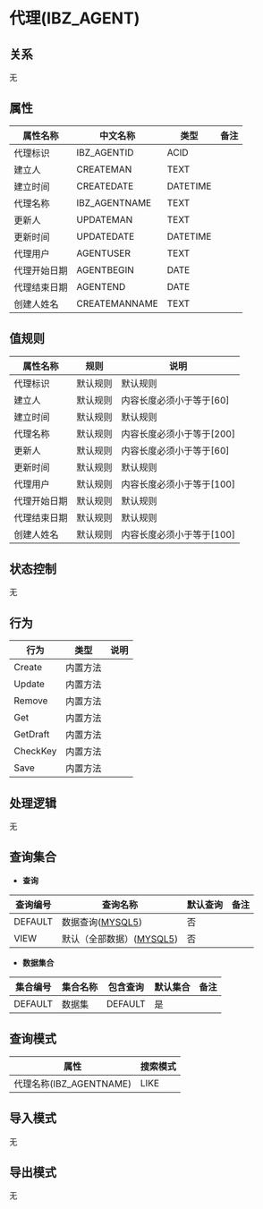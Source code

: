 # 代理(IBZ_AGENT)

  

## 关系
无

## 属性

| 属性名称        |    中文名称    | 类型     |  备注  |
| --------   |------------| -----   |  -------- | 
|代理标识|IBZ_AGENTID|ACID|&nbsp;|
|建立人|CREATEMAN|TEXT|&nbsp;|
|建立时间|CREATEDATE|DATETIME|&nbsp;|
|代理名称|IBZ_AGENTNAME|TEXT|&nbsp;|
|更新人|UPDATEMAN|TEXT|&nbsp;|
|更新时间|UPDATEDATE|DATETIME|&nbsp;|
|代理用户|AGENTUSER|TEXT|&nbsp;|
|代理开始日期|AGENTBEGIN|DATE|&nbsp;|
|代理结束日期|AGENTEND|DATE|&nbsp;|
|创建人姓名|CREATEMANNAME|TEXT|&nbsp;|

## 值规则
| 属性名称    | 规则    |  说明  |
| --------   |------------| ----- | 
|代理标识|默认规则|默认规则|
|建立人|默认规则|内容长度必须小于等于[60]|
|建立时间|默认规则|默认规则|
|代理名称|默认规则|内容长度必须小于等于[200]|
|更新人|默认规则|内容长度必须小于等于[60]|
|更新时间|默认规则|默认规则|
|代理用户|默认规则|内容长度必须小于等于[100]|
|代理开始日期|默认规则|默认规则|
|代理结束日期|默认规则|默认规则|
|创建人姓名|默认规则|内容长度必须小于等于[100]|

## 状态控制

无


## 行为
| 行为    | 类型    |  说明  |
| --------   |------------| ----- | 
|Create|内置方法|&nbsp;|
|Update|内置方法|&nbsp;|
|Remove|内置方法|&nbsp;|
|Get|内置方法|&nbsp;|
|GetDraft|内置方法|&nbsp;|
|CheckKey|内置方法|&nbsp;|
|Save|内置方法|&nbsp;|

## 处理逻辑
无

## 查询集合

* **查询**

| 查询编号 | 查询名称       | 默认查询 |   备注|
| --------  | --------   | --------   | ----- |
|DEFAULT|数据查询([MYSQL5](../../appendix/query_MYSQL5.md#IbzAgent_Default))|否|&nbsp;|
|VIEW|默认（全部数据）([MYSQL5](../../appendix/query_MYSQL5.md#IbzAgent_View))|否|&nbsp;|

* **数据集合**

| 集合编号 | 集合名称   |  包含查询  | 默认集合 |   备注|
| --------  | --------   | -------- | --------   | ----- |
|DEFAULT|数据集|DEFAULT|是|&nbsp;|

## 查询模式
| 属性      |    搜索模式     |
| --------   |------------|
|代理名称(IBZ_AGENTNAME)|LIKE|

## 导入模式
无


## 导出模式
无
